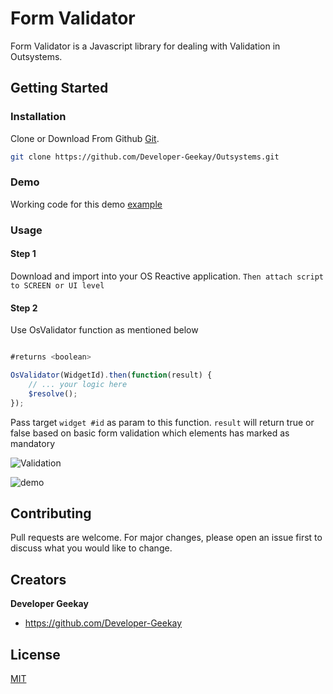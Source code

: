 # Form Validator

Form Validator is a Javascript library for dealing with Validation in Outsystems.

## Getting Started

### Installation

Clone or Download From Github [Git](https://github.com/Developer-Geekay/Outsystems.git).

```bash
git clone https://github.com/Developer-Geekay/Outsystems.git
```
### Demo

Working code for this demo [example](https://developergeekay.outsystemscloud.com/OSDemo/validationtest)

### Usage

#### Step 1

Download and import into your OS Reactive application. `Then attach script to SCREEN or UI level`

#### Step 2

Use OsValidator function as mentioned below

```javascript

#returns <boolean>

OsValidator(WidgetId).then(function(result) {
    // ... your logic here
    $resolve();
});

```
Pass target `widget #id` as param to this function.
`result` will return true or false based on basic form validation which elements has marked as mandatory

![Validation](https://user-images.githubusercontent.com/50963805/147228141-9b061ec2-9ca1-4139-9409-f6299001cedb.png)

![demo](https://user-images.githubusercontent.com/50963805/147230134-8471eb62-4a0b-451d-ab6d-7735eb658c12.gif)

## Contributing
Pull requests are welcome. For major changes, please open an issue first to discuss what you would like to change.

## Creators

**Developer Geekay**

* <https://github.com/Developer-Geekay>

## License
[MIT](https://choosealicense.com/licenses/mit/)